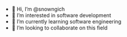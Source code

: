 - 👋 Hi, I’m @snowngich
- 👀 I’m interested in software development
- 🌱 I’m currently learning software engineering
- 💞️ I’m looking to collaborate on this field

<!---
snowngich/snowngich is a ✨ special ✨ repository because its `README.md` (this file) appears on your GitHub profile.
You can click the Preview link to take a look at your changes.
--->
